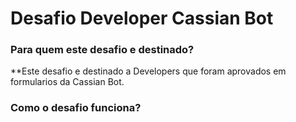 # Desafio Developer Cassian Bot

### Para quem este desafio e destinado?
**Este desafio e destinado a Developers que foram aprovados em formularios da Cassian Bot.

### Como o desafio funciona?


